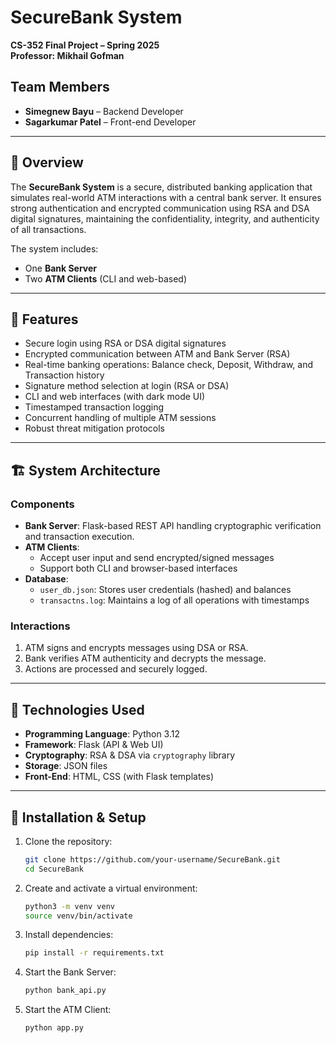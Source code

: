 # SecureBank System

**CS-352 Final Project – Spring 2025**  
**Professor: Mikhail Gofman**

## Team Members
- **Simegnew Bayu** – Backend Developer  
- **Sagarkumar Patel** – Front-end Developer

---

## 📘 Overview

The **SecureBank System** is a secure, distributed banking application that simulates real-world ATM interactions with a central bank server. It ensures strong authentication and encrypted communication using RSA and DSA digital signatures, maintaining the confidentiality, integrity, and authenticity of all transactions.

The system includes:
- One **Bank Server**
- Two **ATM Clients** (CLI and web-based)

---

## 🔐 Features

- Secure login using RSA or DSA digital signatures
- Encrypted communication between ATM and Bank Server (RSA)
- Real-time banking operations: Balance check, Deposit, Withdraw, and Transaction history
- Signature method selection at login (RSA or DSA)
- CLI and web interfaces (with dark mode UI)
- Timestamped transaction logging
- Concurrent handling of multiple ATM sessions
- Robust threat mitigation protocols

---

## 🏗️ System Architecture

### Components

- **Bank Server**: Flask-based REST API handling cryptographic verification and transaction execution.
- **ATM Clients**: 
  - Accept user input and send encrypted/signed messages
  - Support both CLI and browser-based interfaces
- **Database**:
  - `user_db.json`: Stores user credentials (hashed) and balances
  - `transactns.log`: Maintains a log of all operations with timestamps

### Interactions

1. ATM signs and encrypts messages using DSA or RSA.
2. Bank verifies ATM authenticity and decrypts the message.
3. Actions are processed and securely logged.

---

## 🔧 Technologies Used

- **Programming Language**: Python 3.12
- **Framework**: Flask (API & Web UI)
- **Cryptography**: RSA & DSA via `cryptography` library
- **Storage**: JSON files
- **Front-End**: HTML, CSS (with Flask templates)

---

## 🚀 Installation & Setup

1. Clone the repository:

   ```bash
   git clone https://github.com/your-username/SecureBank.git
   cd SecureBank
   
2. Create and activate a virtual environment:
   
   ```bash
   python3 -m venv venv
   source venv/bin/activate
   
3. Install dependencies:

   ```bash
   pip install -r requirements.txt

4. Start the Bank Server:

   ```bash
   python bank_api.py

5. Start the ATM Client:
   ```bash
   python app.py
   

